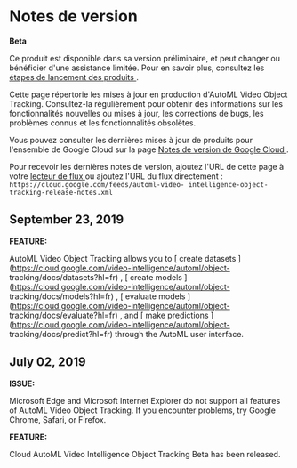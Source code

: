 #  Notes de version

**Beta**

Ce produit est disponible dans sa version préliminaire, et peut changer ou
bénéficier d'une assistance limitée. Pour en savoir plus, consultez les [
étapes de lancement des produits
](https://cloud.google.com/products?hl=fr#product-launch-stages) .

Cette page répertorie les mises à jour en production d'AutoML Video Object
Tracking. Consultez-la régulièrement pour obtenir des informations sur les
fonctionnalités nouvelles ou mises à jour, les corrections de bugs, les
problèmes connus et les fonctionnalités obsolètes.

Vous pouvez consulter les dernières mises à jour de produits pour l'ensemble
de Google Cloud sur la page [ Notes de version de Google Cloud
](https://cloud.google.com/release-notes?hl=fr) .

Pour recevoir les dernières notes de version, ajoutez l'URL de cette page à
votre [ lecteur de flux
](https://wikipedia.org/wiki/Comparison_of_feed_aggregators) ou ajoutez l'URL
du flux directement : ` https://cloud.google.com/feeds/automl-video-
intelligence-object-tracking-release-notes.xml `

##  September 23, 2019

**FEATURE:**

AutoML Video Object Tracking allows you to [ create datasets
](https://cloud.google.com/video-intelligence/automl/object-
tracking/docs/datasets?hl=fr) , [ create models
](https://cloud.google.com/video-intelligence/automl/object-
tracking/docs/models?hl=fr) , [ evaluate models
](https://cloud.google.com/video-intelligence/automl/object-
tracking/docs/evaluate?hl=fr) , and [ make predictions
](https://cloud.google.com/video-intelligence/automl/object-
tracking/docs/predict?hl=fr) through the AutoML user interface.

##  July 02, 2019

**ISSUE:**

Microsoft Edge and Microsoft Internet Explorer do not support all features of
AutoML Video Object Tracking. If you encounter problems, try Google Chrome,
Safari, or Firefox.

**FEATURE:**

Cloud AutoML Video Intelligence Object Tracking Beta has been released.

